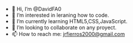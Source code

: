 - 👋 Hi, I’m @DavidFA0
- 👀 I’m interested in leraning how to code.
- 🌱 I’m currently learning HTML5,CSS,JavaScript.
- 💞️ I’m looking to collaborate on any proyect.
- 📫 How to reach me: jrfierros2000@gmail.com

<!---
DavidFA0/DavidFA0 is a ✨ special ✨ repository because its `README.md` (this file) appears on your GitHub profile.
You can click the Preview link to take a look at your changes.
--->

